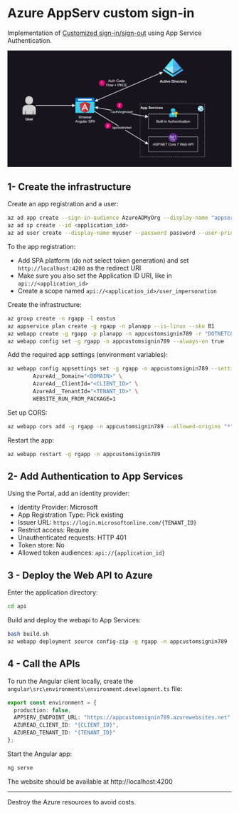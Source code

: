 # Azure AppServ custom sign-in

Implementation of [Customized sign-in/sign-out](https://learn.microsoft.com/en-us/azure/app-service/configure-authentication-customize-sign-in-out) using App Service Authentication.

<img src=".docs/auth.png" width=750 />

## 1- Create the infrastructure

Create an app registration and a user:

```sh
az ad app create --sign-in-audience AzureADMyOrg --display-name "appserv-custom-signin"
az ad sp create --id <application_idd>
az ad user create --display-name myuser --password password --user-principal-name myuser@contoso.com
```

To the app registration:
- Add SPA platform (do not select token generation) and set `http://localhost:4200` as the redirect URI 
- Make sure you also set the Application ID URI, like in `api://<application_id>`
- Create a scope named `api://<application_id>/user_impersonation`

Create the infrastructure:

```sh
az group create -n rgapp -l eastus
az appservice plan create -g rgapp -n planapp --is-linux --sku B1
az webapp create -g rgapp -p planapp -n appcustomsignin789 -r "DOTNETCORE:7.0" --https-only
az webapp config set -g rgapp -n appcustomsignin789 --always-on true
```

Add the required app settings (environment variables):

```sh
az webapp config appsettings set -g rgapp -n appcustomsignin789 --settings \
        AzureAd__Domain="<DOMAIN>" \
        AzureAd__ClientId="<CLIENT_ID>" \
        AzureAd__TenantId="<TENANT_ID>" \
        WEBSITE_RUN_FROM_PACKAGE=1
```

Set up CORS:

```sh
az webapp cors add -g rgapp -n appcustomsignin789 --allowed-origins "*"
```

Restart the app:

```sh
az webapp restart -g rgapp -n appcustomsignin789
```

## 2- Add Authentication to App Services

Using the Portal, add an identity provider:

- Identity Provider: Microsoft
- App Registration Type: Pick existing
- Issuer URL: `https://login.microsoftonline.com/{TENANT_ID}`
- Restrict access: Require
- Unauthenticated requests: HTTP 401
- Token store: No
- Allowed token audiences: `api://{application_id}`

## 3 - Deploy the Web API to Azure

Enter the application directory:

```sh
cd api
```

Build and deploy the webapi to App Services:

```sh
bash build.sh
az webapp deployment source config-zip -g rgapp -n appcustomsignin789 --src ./bin/webapi.zip
```

## 4 - Call the APIs

To run the Angular client locally, create the `angular\src\environments\environment.development.ts` file:

```ts
export const environment = {
  production: false,
  APPSERV_ENDPOINT_URL: "https://appcustomsignin789.azurewebsites.net",
  AZUREAD_CLIENT_ID: "{CLIENT_ID}",
  AZUREAD_TENANT_ID: "{TENANT_ID}"
};
```

Start the Angular app:

```sh
ng serve
```

The website should be available at http://localhost:4200

---

Destroy the Azure resources to avoid costs.
